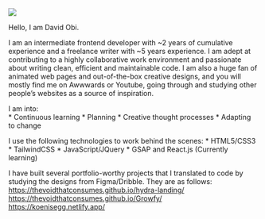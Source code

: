 <img src="https://github.com/TheVoidThatConsumes/TheVoidThatconsumes/blob/main/sigh.png" align="center">
           
Hello, I am David Obi.

I am an intermediate frontend developer with ~2 years of cumulative experience and a freelance
writer with ~5 years experience. I am adept at contributing to a highly collaborative work
environment and passionate about writing clean, efficient and maintainable code. I am also a huge
fan of animated web pages and out-of-the-box creative designs, and you will mostly find me on
Awwwards or Youtube, going through and studying other people’s websites as a source of
inspiration.

I am into:  
           * Continuous learning
           * Planning
           * Creative thought processes
           * Adapting to change
           
I use the following technologies to work behind the scenes:
           * HTML5/CSS3
           * TailwindCSS
           * JavaScript/JQuery
           * GSAP and React.js (Currently learning)
           
I have built several portfolio-worthy projects that I translated to code by studying the designs from
Figma/Dribble. They are as follows:
           https://thevoidthatconsumes.github.io/hydra-landing/
           https://thevoidthatconsumes.github.io/Growfy/
           https://koenisegg.netlify.app/
